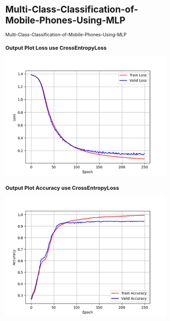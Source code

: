 # Multi-Class-Classification-of-Mobile-Phones-Using-MLP
Multi-Class-Classification-of-Mobile-Phones-Using-MLP


### Output Plot Loss use CrossEntropyLoss
<img src="loss.png" alt="Loss" title="Loss" width="500"/>

### Output Plot Accuracy use CrossEntropyLoss
<img src="acc.png" alt="Plot Accuracy" title="Plot Accuracy" width="500"/>

